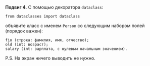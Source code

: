 **Подвиг 4.** С помощью декоратора `dataclass`:

`from dataclasses import dataclass` 

объявите класс с именем `Person` со следующим набором полей (порядок важен):

```
fio (строка: фамилия, имя, отчество);
old (int: возраст);
salary (int: зарплата, с нулевым начальным значением).
```

P.S. На экран ничего выводить не нужно.